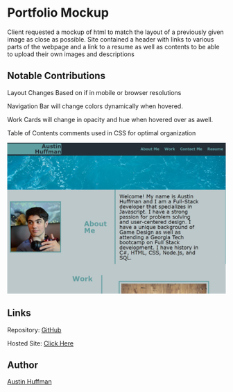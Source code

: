 # Portfolio Mockup
Client requested a mockup of html to match the layout of a previously given image as close as possible. Site contained a header with links to various parts of the webpage and a link to a resume as well as contents to be able to upload their own images and descriptions

## Notable Contributions
Layout Changes Based on if in mobile or browser resolutions

Navigation Bar will change colors dynamically when hovered.

Work Cards will change in opacity and hue when hovered over as awell. 

Table of Contents comments used in CSS for optimal organization

![Site Overview.](https://github.com/ahuffma2/PortfolioMockup/blob/main/assets/images/portfolio%20example.JPG)
## Links
Repository: [GitHub](https://github.com/ahuffma2/PortfolioMockup) 

Hosted Site: [Click Here](https://ahuffma2.github.io/PortfolioMockup/)

## Author
[Austin Huffman](https://github.com/ahuffma2/PortfolioMockup)
